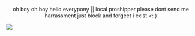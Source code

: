<p align="center">
oh boy oh boy hello everypony || local proshipper please dont send me harrassment just block and forgeet i exist <: )
</p>

![](https://komarev.com/ghpvc/?username=nospicenowins&style=flat&label=PIZZAS-BAKED&color=orange)
